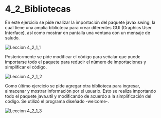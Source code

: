 # 4_2_Bibliotecas

En este ejercicio se pide realizar la importación del paquete javax.swing, la cual tiene una amplia biblioteca para crear diferentes GUI (Graphics User Interface), así como mostrar en pantalla una ventana con un mensaje de saludo.

![Leccion 4_2_1_1](https://user-images.githubusercontent.com/54320247/64705619-dae1bd00-d475-11e9-8993-22c9fcac89d1.jpg)

Posteriormente se pide modificar el código para señalar que puede importarse todo el paquete para reducir el número de importaciones y simplificar el código.

![Leccion 4_2_1_2](https://user-images.githubusercontent.com/54320247/64705620-dae1bd00-d475-11e9-848a-6e6d6e777426.jpg)

Como último ejercicio se pide agregar otra biblioteca para ingresar, almacenar y mostrar información por el usuario. Esto se realiza importando todo el paquete java.util y modificando de acuerdo a la simplificación del código. Se utilizó el programa diseñado -welcome-.

![Leccion 4_2_1_3](https://user-images.githubusercontent.com/54320247/64705618-da492680-d475-11e9-83fb-f9aa24193003.jpg)
